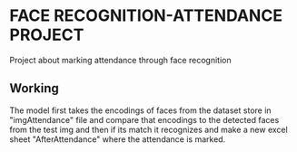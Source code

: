 # FACE RECOGNITION-ATTENDANCE PROJECT

Project about marking attendance through face recognition

## Working

The model first takes the encodings of faces from the dataset store in "imgAttendance" file and compare that encodings to the detected faces from the test img and then if its match it recognizes and make a new excel sheet "AfterAttendance" where the attendance is marked.

